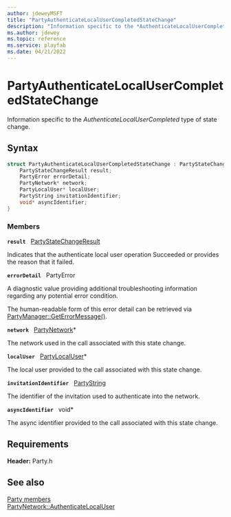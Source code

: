 ```yaml
---
author: jdeweyMSFT
title: "PartyAuthenticateLocalUserCompletedStateChange"
description: "Information specific to the *AuthenticateLocalUserCompleted* type of state change."
ms.author: jdewey
ms.topic: reference
ms.service: playfab
ms.date: 04/21/2022
---
```


# PartyAuthenticateLocalUserCompletedStateChange  

Information specific to the *AuthenticateLocalUserCompleted* type of state change.  

## Syntax  
  
```cpp
struct PartyAuthenticateLocalUserCompletedStateChange : PartyStateChange {  
    PartyStateChangeResult result;  
    PartyError errorDetail;  
    PartyNetwork* network;  
    PartyLocalUser* localUser;  
    PartyString invitationIdentifier;  
    void* asyncIdentifier;  
}  
```
  
### Members  
  
**`result`** &nbsp; [PartyStateChangeResult](../enums/partystatechangeresult.md)  
  
Indicates that the authenticate local user operation Succeeded or provides the reason that it failed.
  
**`errorDetail`** &nbsp; PartyError  
  
A diagnostic value providing additional troubleshooting information regarding any potential error condition.
  
The human-readable form of this error detail can be retrieved via [PartyManager::GetErrorMessage()](../classes/PartyManager/methods/partymanager_geterrormessage.md).
  
**`network`** &nbsp; [PartyNetwork](../classes/PartyNetwork/partynetwork.md)*  
  
The network used in the call associated with this state change.
  
**`localUser`** &nbsp; [PartyLocalUser](../classes/PartyLocalUser/partylocaluser.md)*  
  
The local user provided to the call associated with this state change.
  
**`invitationIdentifier`** &nbsp; [PartyString](../typedefs.md)  
  
The identifier of the invitation used to authenticate into the network.
  
**`asyncIdentifier`** &nbsp; void*  
  
The async identifier provided to the call associated with this state change.
  
  
## Requirements  
  
**Header:** Party.h
  
## See also  
[Party members](../party_members.md)  
[PartyNetwork::AuthenticateLocalUser](../classes/PartyNetwork/methods/partynetwork_authenticatelocaluser.md)
  
  
